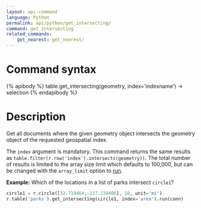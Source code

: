 ```yaml
---
layout: api-command
language: Python
permalink: api/python/get_intersecting/
command: get_intersecting
related_commands:
    get_nearest: get_nearest/
---
```


# Command syntax #

{% apibody %}
table.get_intersecting(geometry, index='indexname') &rarr; selection<array>
{% endapibody %}

# Description #

Get all documents where the given geometry object intersects the geometry object of the requested geospatial index.

The `index` argument is mandatory. This command returns the same results as `table.filter(r.row('index').intersects(geometry))`. The total number of results is limited to the array size limit which defaults to 100,000, but can be changed with the `array_limit` option to [run](/api/python/run).

__Example:__ Which of the locations in a list of parks intersect `circle1`?

```py
circle1 = r.circle([32.719464,-117.220406], 10, unit='mi')
r.table('parks').get_intersecting(circle1, index='area').run(conn)
```
